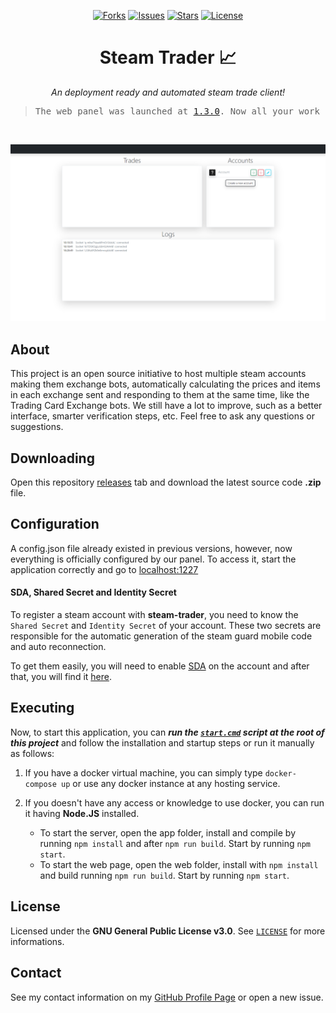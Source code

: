 <p align="center">
  <a href="https://github.com/ArthurFiorette/steam-trader/network/members"><img
      src="https://img.shields.io/github/forks/ArthurFiorette/steam-trader?logo=github&style=flat-square&label=Forks"
      alt="Forks" /></a>
  <a href="https://github.com/ArthurFiorette/steam-trader/issues"><img
      src="https://img.shields.io/github/issues/ArthurFiorette/steam-trader?logo=github&style=flat-square&label=Issues"
      alt="Issues" /></a>
  <a href="https://github.com/ArthurFiorette/steam-trader/stargazers"><img
      src="https://img.shields.io/github/stars/ArthurFiorette/steam-trader?logo=github&style=flat-square&label=Stars"
      alt="Stars" /></a>
  <a href="https://github.com/ArthurFiorette/steam-trader/blob/main/LICENSE"><img
      src="https://img.shields.io/github/license/ArthurFiorette/steam-trader?logo=github&style=flat-square&label=License"
      alt="License" /></a>
</p>

<h1 align="center">
  <strong>Steam Trader 📈</strong>
</h1>
<p align="center">
  <i>An deployment ready and automated steam trade client!</i>
</p>

> <pre align="center">The web panel was launched at <a href=https://github.com/ArthurFiorette/steam-trader/releases/tag/v1.3.0>1.3.0</a>. Now all your work can be done on your browser!</pre>

<br />

<p align="center">
  <img src=".github/assets/webpage.png" alt="Web panel empty" width="720px">
</p>

## About

This project is an open source initiative to host multiple steam accounts making them exchange bots, automatically calculating the prices and items in each exchange sent and responding to them at the same time, like the Trading Card Exchange bots. We still have a lot to improve, such as a better interface, smarter verification steps, etc. Feel free to ask any questions or suggestions.

## Downloading

Open this repository [releases](https://github.com/ArthurFiorette/steam-trader/releases) tab and download the latest source code **.zip** file.

## Configuration

A config.json file already existed in previous versions, however, now everything is officially configured by our panel. To access it, start the application correctly and go to [localhost:1227](http://localhost:1227)

#### SDA, Shared Secret and Identity Secret

To register a steam account with **steam-trader**, you need to know the `Shared Secret` and `Identity Secret` of your account. These two secrets are responsible for the automatic generation of the steam guard mobile code and auto reconnection.

To get them easily, you will need to enable [SDA](https://github.com/Jessecar96/SteamDesktopAuthenticator) on the account and after that, you will find it [here](https://www.youtube.com/watch?v=JjdOJVSZ9Mo).

## Executing

Now, to start this application, you can **_run the [`start.cmd`](start.cmd) script at the root of this project_** and follow the installation and startup steps or run it manually as follows:

1. If you have a docker virtual machine, you can simply type `docker-compose up` or use any docker instance at any hosting service.

2. If you doesn't have any access or knowledge to use docker, you can run it having **Node.JS** installed.
   - To start the server, open the app folder, install and compile by running `npm install` and after `npm run build`. Start by running `npm start`.
   - To start the web page, open the web folder, install with `npm install` and build running `npm run build`. Start by running `npm start`.

## License

Licensed under the **GNU General Public License v3.0**. See [`LICENSE`](LICENSE) for more informations.

## Contact

See my contact information on my [GitHub Profile Page](https://github.com/ArthurFiorette) or open a new issue.
